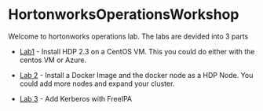 # HortonworksOperationsWorkshop

Welcome to hortonworks operations lab. The labs are devided into 3 parts

+ [Lab1](Lab1.md) - Install HDP 2.3 on a CentOS VM. This you could do either with the centos VM or Azure.

+ [Lab 2](Lab2.md) - Install a Docker Image and the docker node as a HDP Node.
          You could add more nodes and expand your cluster.

+ [Lab 3](Lab3.md) - Add Kerberos with FreeIPA
